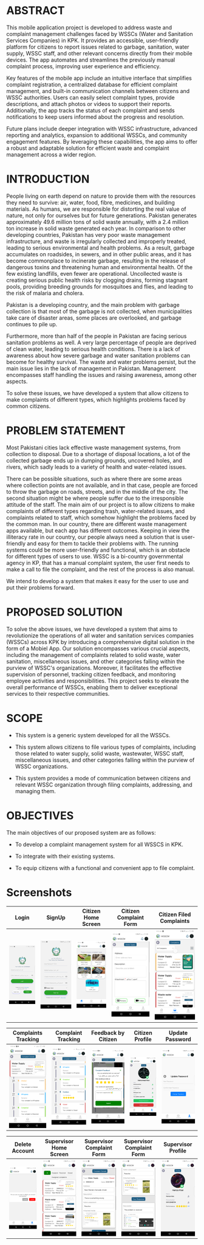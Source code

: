 #  **ABSTRACT**

This mobile application project is developed to address waste and complaint management challenges faced by WSSCs (Water and Sanitation Services Companies) in KPK. It provides an accessible, user-friendly platform for citizens to report issues related to garbage, sanitation, water supply, WSSC staff, and other relevant concerns directly from their mobile devices. The app automates and streamlines the previously manual complaint process, improving user experience and efficiency.

Key features of the mobile app include an intuitive interface that simplifies complaint registration, a centralized database for efficient complaint management, and built-in communication channels between citizens and WSSC authorities. Users can easily select complaint types, provide descriptions, and attach photos or videos to support their reports. Additionally, the app tracks the status of each complaint and sends notifications to keep users informed about the progress and resolution.

Future plans include deeper integration with WSSC infrastructure, advanced reporting and analytics, expansion to additional WSSCs, and community engagement features. By leveraging these capabilities, the app aims to offer a robust and adaptable solution for efficient waste and complaint management across a wider region.

## 
#  **INTRODUCTION**

People living on earth depend on nature to provide them with the
resources they need to survive: air, water, food, fibre, medicines, and
building materials. As humans, we are responsible for distorting the
real value of nature, not only for ourselves but for future generations.
Pakistan generates approximately 49.6 million tons of solid waste
annually, with a 2.4 million ton increase in solid waste generated each
year. In comparison to other developing countries, Pakistan has very
poor waste management infrastructure, and waste is irregularly collected
and improperly treated, leading to serious environmental and health
problems. As a result, garbage accumulates on roadsides, in sewers, and
in other public areas, and it has become commonplace to incinerate
garbage, resulting in the release of dangerous toxins and threatening
human and environmental health. Of the few existing landfills, even
fewer are operational. Uncollected waste is creating serious public
health risks by clogging drains, forming stagnant pools, providing
breeding grounds for mosquitoes and flies, and leading to the risk of
malaria and cholera.

Pakistan is a developing country, and the main problem with garbage
collection is that most of the garbage is not collected, when
municipalities take care of disaster areas, some places are overlooked,
and garbage continues to pile up.

Furthermore, more than half of the people in Pakistan are facing serious
sanitation problems as well. A very large percentage of people are
deprived of clean water, leading to serious health conditions. There is
a lack of awareness about how severe garbage and water sanitation
problems can become for healthy survival. The waste and water problems
persist, but the main issue lies in the lack of management in Pakistan.
Management encompasses staff handling the issues and raising awareness,
among other aspects.

To solve these issues, we have developed a system that allow citizens to
make complaints of different types, which highlights problems faced by
common citizens.

##
# **PROBLEM STATEMENT**

Most Pakistani cities lack effective waste management systems, from
collection to disposal. Due to a shortage of disposal locations, a lot
of the collected garbage ends up in dumping grounds, uncovered holes,
and rivers, which sadly leads to a variety of health and water-related
issues.

There can be possible situations, such as where there are some areas
where collection points are not available, and in that case, people are
forced to throw the garbage on roads, streets, and in the middle of the
city. The second situation might be where people suffer due to the
irresponsible attitude of the staff. The main aim of our project is to
allow citizens to make complaints of different types regarding trash,
water-related issues, and complaints related to staff, which somehow
highlight the problems faced by the common man. In our country, there
are different waste management apps available, but each app has
different outcomes. Keeping in view the illiteracy rate in our country,
our people always need a solution that is user-friendly and easy for
them to tackle their problems with. The running systems could be more
user-friendly and functional, which is an obstacle for different types
of users to use. WSSC is a bi-country governmental agency in KP, that
has a manual complaint system, the user first needs to make a call to
file the complaint, and the rest of the process is also manual.

We intend to develop a system that makes it easy for the user to use and
put their problems forward.

##
# **PROPOSED SOLUTION** 

To solve the above issues, we have developed a system that aims to
revolutionize the operations of all water and sanitation services
companies (WSSCs) across KPK by introducing a comprehensive digital
solution in the form of a Mobiel App. Our solution
encompasses various crucial aspects, including the management of
complaints related to solid waste, water sanitation, miscellaneous
issues, and other categories falling within the purview of WSSC's
organizations. Moreover, it facilitates the effective supervision of
personnel, tracking citizen feedback, and monitoring employee activities
and responsibilities. This project seeks to elevate the overall
performance of WSSCs, enabling them to deliver exceptional services to
their respective communities.

## 
# **SCOPE**

-   This system is a generic system developed for all the WSSCs.

-   This system allows citizens to file various types of complaints,
    including those related to water supply, solid waste, wastewater,
    WSSC staff, miscellaneous issues, and other categories falling
    within the purview of WSSC organizations.

-   This system provides a mode of communication between citizens and
    relevant WSSC organization through filing complaints, addressing,
    and managing them.
## 

#  **OBJECTIVES**

The main objectives of our proposed system are as follows:

-   To develop a complaint management system for all WSSCS in KPK.

-   To integrate with their existing systems.

-   To equip citizens with a functional and convenient app to file
    complaint.

#  **Screenshots**

| Login      | SignUp      | Citizen Home Screen      | Citizen Complaint Form | Citizen Filed Complaints      |
|:-------------------------:|:-------------------------:|:-------------------------:|:-------------------------:|:-------------------------:|
| ![Login](screenshots/login.png "Login") | ![SignUp](screenshots/signup.png "SignUp") | ![Citizen Home Screen](screenshots/citizenHome.png "Citizen Home Screen") | ![Citizen Complaint Form](screenshots/complaintForm.png "Citizen Complaint Form") | ![Citizen Filed Complaints](screenshots/allComplaints.png "Citizen Filed Complaints") |

| Complaints Tracking      | Complaint Tracking      | Feedback by Citizen      | Citizen Profile      | Update Password      |
|:-------------------------:|:-------------------------:|:-------------------------:|:-------------------------:|:-------------------------:|
| ![Complaints Tracking](screenshots/citizenCompalintTracking.png "Complaints Tracking") | ![Complaint Tracking](screenshots/citizenComplaintTracking1.png "Complaint Tracking") | ![Feedback by Citizen](screenshots/citizenFeedback.png "Feedback by Citizen") | ![Citizen Profile](screenshots/citizenProfile.png "Citizen Profile") | ![Update Password](screenshots/updatePassword.png "Update Password") |

| Delete Account      | Supervisor Home Screen     | Supervisor Complaint Form     | Supervisor Complaint Form     | Supervisor Profile     |
|:-------------------------:|:-------------------------:|:-------------------------:|:-------------------------:|:-------------------------:|
| ![Delete Account](screenshots/deleteAccount.png "Delete Account") | ![Supervisor Home Screen](screenshots/supervisorHome.png "Supervisor Home Screen") | ![Supervisor Complaint Form](screenshots/supervisorComplaintForm.png "Supervisor Complaint Form") | ![Supervisor Complaint Form](screenshots/supervisorCompalintForm1.png "Supervisor Complaint Form") | ![Supervisor Profile](screenshots/supervisorProfile.png "Supervisor Profile") |


